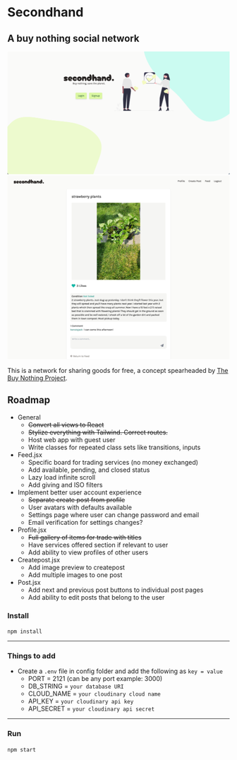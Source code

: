 # Secondhand

## A buy nothing social network

![screenshot of project](/public/imgs/screenshot.png)
![screenshot of page from project](/public/imgs/postscreenshot.jpeg)

This is a network for sharing goods for free, a concept spearheaded by [The Buy Nothing Project](https://buynothingproject.org/).

## Roadmap

- General
  - ~~Convert all views to React~~
  - ~~Stylize everything with Tailwind. Correct routes.~~
  - Host web app with guest user
  - Write classes for repeated class sets like transitions, inputs
- Feed.jsx
  - Specific board for trading services (no money exchanged)
  - Add available, pending, and closed status
  - Lazy load infinite scroll
  - Add giving and ISO filters
- Implement better user account experience
  - ~~Separate create post from profile~~
  - User avatars with defaults available
  - Settings page where user can change password and email
  - Email verification for settings changes?
- Profile.jsx
  - ~~Full gallery of items for trade with titles~~
  - Have services offered section if relevant to user
  - Add ability to view profiles of other users
- Createpost.jsx
  - Add image preview to createpost
  - Add multiple images to one post
- Post.jsx
  - Add next and previous post buttons to individual post pages
  - Add ability to edit posts that belong to the user

### Install

`npm install`

---

### Things to add

- Create a `.env` file in config folder and add the following as `key = value`
  - PORT = 2121 (can be any port example: 3000)
  - DB_STRING = `your database URI`
  - CLOUD_NAME = `your cloudinary cloud name`
  - API_KEY = `your cloudinary api key`
  - API_SECRET = `your cloudinary api secret`

---

### Run

`npm start`
